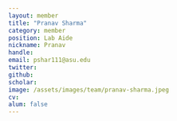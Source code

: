 ```yaml
---
layout: member
title: "Pranav Sharma"
category: member
position: Lab Aide
nickname: Pranav
handle: 
email: pshar111@asu.edu
twitter: 
github: 
scholar: 
image: /assets/images/team/pranav-sharma.jpeg
cv: 
alum: false
---
```


